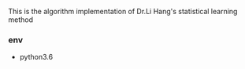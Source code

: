 This is the algorithm implementation of Dr.Li Hang's statistical learning method

### env
- python3.6